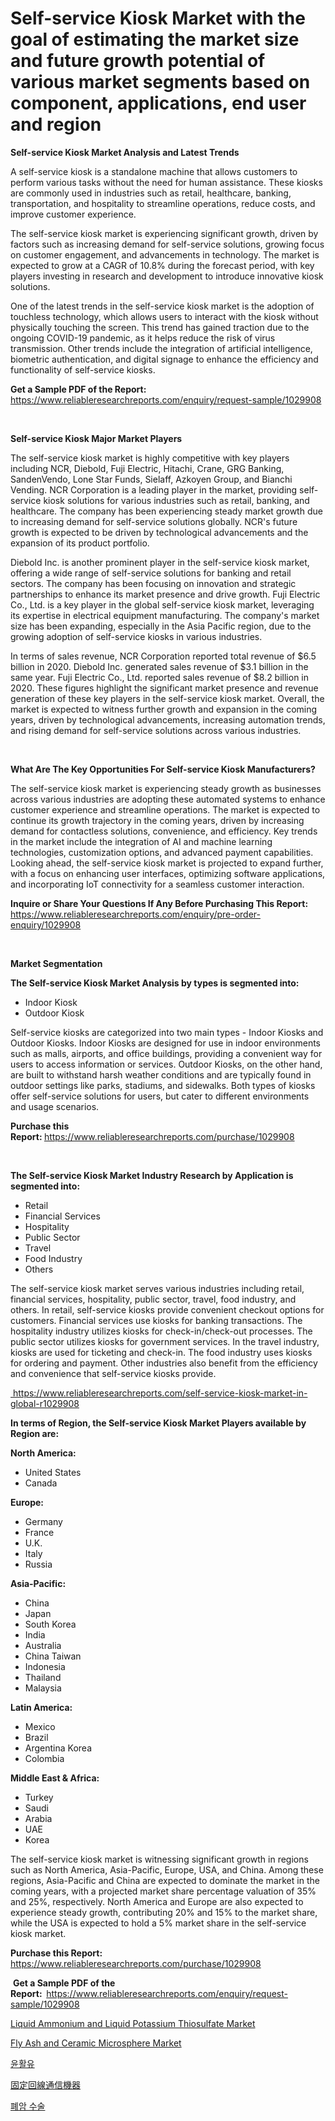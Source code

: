 <p><h1>Self-service Kiosk Market with the goal of estimating the market size and future growth potential of various market segments based on component, applications, end user and region</h1></p><p><strong>Self-service Kiosk Market Analysis and Latest Trends</strong></p>
<p><p>A self-service kiosk is a standalone machine that allows customers to perform various tasks without the need for human assistance. These kiosks are commonly used in industries such as retail, healthcare, banking, transportation, and hospitality to streamline operations, reduce costs, and improve customer experience.</p><p>The self-service kiosk market is experiencing significant growth, driven by factors such as increasing demand for self-service solutions, growing focus on customer engagement, and advancements in technology. The market is expected to grow at a CAGR of 10.8% during the forecast period, with key players investing in research and development to introduce innovative kiosk solutions.</p><p>One of the latest trends in the self-service kiosk market is the adoption of touchless technology, which allows users to interact with the kiosk without physically touching the screen. This trend has gained traction due to the ongoing COVID-19 pandemic, as it helps reduce the risk of virus transmission. Other trends include the integration of artificial intelligence, biometric authentication, and digital signage to enhance the efficiency and functionality of self-service kiosks.</p></p>
<p><strong>Get a Sample PDF of the Report:&nbsp;</strong> <a href="https://www.reliableresearchreports.com/enquiry/request-sample/1029908">https://www.reliableresearchreports.com/enquiry/request-sample/1029908</a></p>
<p>&nbsp;</p>
<p><strong>Self-service Kiosk Major Market Players</strong></p>
<p><p>The self-service kiosk market is highly competitive with key players including NCR, Diebold, Fuji Electric, Hitachi, Crane, GRG Banking, SandenVendo, Lone Star Funds, Sielaff, Azkoyen Group, and Bianchi Vending. NCR Corporation is a leading player in the market, providing self-service kiosk solutions for various industries such as retail, banking, and healthcare. The company has been experiencing steady market growth due to increasing demand for self-service solutions globally. NCR's future growth is expected to be driven by technological advancements and the expansion of its product portfolio.</p><p>Diebold Inc. is another prominent player in the self-service kiosk market, offering a wide range of self-service solutions for banking and retail sectors. The company has been focusing on innovation and strategic partnerships to enhance its market presence and drive growth. Fuji Electric Co., Ltd. is a key player in the global self-service kiosk market, leveraging its expertise in electrical equipment manufacturing. The company's market size has been expanding, especially in the Asia Pacific region, due to the growing adoption of self-service kiosks in various industries.</p><p>In terms of sales revenue, NCR Corporation reported total revenue of $6.5 billion in 2020. Diebold Inc. generated sales revenue of $3.1 billion in the same year. Fuji Electric Co., Ltd. reported sales revenue of $8.2 billion in 2020. These figures highlight the significant market presence and revenue generation of these key players in the self-service kiosk market. Overall, the market is expected to witness further growth and expansion in the coming years, driven by technological advancements, increasing automation trends, and rising demand for self-service solutions across various industries.</p></p>
<p>&nbsp;</p>
<p><strong>What Are The Key Opportunities For Self-service Kiosk Manufacturers?</strong></p>
<p><p>The self-service kiosk market is experiencing steady growth as businesses across various industries are adopting these automated systems to enhance customer experience and streamline operations. The market is expected to continue its growth trajectory in the coming years, driven by increasing demand for contactless solutions, convenience, and efficiency. Key trends in the market include the integration of AI and machine learning technologies, customization options, and advanced payment capabilities. Looking ahead, the self-service kiosk market is projected to expand further, with a focus on enhancing user interfaces, optimizing software applications, and incorporating IoT connectivity for a seamless customer interaction.</p></p>
<p><strong>Inquire or Share Your Questions If Any Before Purchasing This Report:</strong> <a href="https://www.reliableresearchreports.com/enquiry/pre-order-enquiry/1029908">https://www.reliableresearchreports.com/enquiry/pre-order-enquiry/1029908</a></p>
<p>&nbsp;</p>
<p><strong>Market Segmentation</strong></p>
<p><strong>The Self-service Kiosk Market Analysis by types is segmented into:</strong></p>
<p><ul><li>Indoor Kiosk</li><li>Outdoor Kiosk</li></ul></p>
<p><p>Self-service kiosks are categorized into two main types - Indoor Kiosks and Outdoor Kiosks. Indoor Kiosks are designed for use in indoor environments such as malls, airports, and office buildings, providing a convenient way for users to access information or services. Outdoor Kiosks, on the other hand, are built to withstand harsh weather conditions and are typically found in outdoor settings like parks, stadiums, and sidewalks. Both types of kiosks offer self-service solutions for users, but cater to different environments and usage scenarios.</p></p>
<p><strong>Purchase this Report:&nbsp;</strong><a href="https://www.reliableresearchreports.com/purchase/1029908">https://www.reliableresearchreports.com/purchase/1029908</a></p>
<p>&nbsp;</p>
<p><strong>The Self-service Kiosk Market Industry Research by Application is segmented into:</strong></p>
<p><ul><li>Retail</li><li>Financial Services</li><li>Hospitality</li><li>Public Sector</li><li>Travel</li><li>Food Industry</li><li>Others</li></ul></p>
<p><p>The self-service kiosk market serves various industries including retail, financial services, hospitality, public sector, travel, food industry, and others. In retail, self-service kiosks provide convenient checkout options for customers. Financial services use kiosks for banking transactions. The hospitality industry utilizes kiosks for check-in/check-out processes. The public sector utilizes kiosks for government services. In the travel industry, kiosks are used for ticketing and check-in. The food industry uses kiosks for ordering and payment. Other industries also benefit from the efficiency and convenience that self-service kiosks provide.</p></p>
<p><a href="https://www.reliableresearchreports.com/self-service-kiosk-market-in-global-r1029908">&nbsp;https://www.reliableresearchreports.com/self-service-kiosk-market-in-global-r1029908</a></p>
<p><strong>In terms of Region, the Self-service Kiosk Market Players available by Region are:</strong></p>
<p>
    <p> <strong> North America: </strong>
        <ul>
            <li>United States</li>
            <li>Canada</li>
        </ul>
        </p> 
    <p> <strong> Europe: </strong>
        <ul>
            <li>Germany</li>
            <li>France</li>
            <li>U.K.</li>
            <li>Italy</li>
            <li>Russia</li>
        </ul>
        </p> 
    <p> <strong> Asia-Pacific: </strong>
        <ul>
            <li>China</li>
            <li>Japan</li>
            <li>South Korea</li>
            <li>India</li>
            <li>Australia</li>
            <li>China Taiwan</li>
            <li>Indonesia</li>
            <li>Thailand</li>
            <li>Malaysia</li>
        </ul>
        </p> 
    <p> <strong> Latin America: </strong>
        <ul>
            <li>Mexico</li>
            <li>Brazil</li>
            <li>Argentina Korea</li>
            <li>Colombia</li>
        </ul>
        </p> 
    <p> <strong> Middle East & Africa: </strong>
        <ul>
            <li>Turkey</li>
            <li>Saudi</li>
            <li>Arabia</li>
            <li>UAE</li>
            <li>Korea</li>
        </ul>
    </p>
    </p>
<p><p>The self-service kiosk market is witnessing significant growth in regions such as North America, Asia-Pacific, Europe, USA, and China. Among these regions, Asia-Pacific and China are expected to dominate the market in the coming years, with a projected market share percentage valuation of 35% and 25%, respectively. North America and Europe are also expected to experience steady growth, contributing 20% and 15% to the market share, while the USA is expected to hold a 5% market share in the self-service kiosk market.</p></p>
<p><strong>Purchase this Report: </strong><a href="https://www.reliableresearchreports.com/purchase/1029908">https://www.reliableresearchreports.com/purchase/1029908</a></p>
<p>&nbsp;<strong>Get a Sample PDF of the Report:&nbsp;&nbsp;</strong><a href="https://www.reliableresearchreports.com/enquiry/request-sample/1029908">https://www.reliableresearchreports.com/enquiry/request-sample/1029908</a></p>
<p><strong></strong></p>
<p><p><a href="https://github.com/KeeganBarrows2023/Market-Research-Report-List-1/blob/main/liquid-ammonium-and-liquid-potassium-thiosulfate-market.md">Liquid Ammonium and Liquid Potassium Thiosulfate Market</a></p><p><a href="https://github.com/Alonsoolds3wq1d81czn8rbol/Market-Research-Report-List-2/blob/main/fly-ash-and-ceramic-microsphere-market.md">Fly Ash and Ceramic Microsphere Market</a></p><p><a href="https://github.com/TitusBoyer1/Market-Research-Report-List-1/blob/main/409458178744.md">윤활유</a></p><p><a href="https://github.com/MacyOrn/Market-Research-Report-List-1/blob/main/688646685069.md">固定回線通信機器</a></p><p><a href="https://github.com/RickyMetzDVM/Market-Research-Report-List-1/blob/main/703132078745.md">폐암 수술</a></p></p>